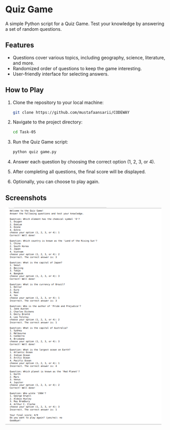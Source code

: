 # Quiz Game

A simple Python script for a Quiz Game. Test your knowledge by answering a set of random questions.

## Features

- Questions cover various topics, including geography, science, literature, and more.
- Randomized order of questions to keep the game interesting.
- User-friendly interface for selecting answers.

## How to Play

1. Clone the repository to your local machine:

    ```bash
    git clone https://github.com/mustafaansarii/CODEWAY
    ```

2. Navigate to the project directory:

    ```bash
    cd Task-05
    ```

3. Run the Quiz Game script:

    ```bash
    python quiz game.py
    ```

4. Answer each question by choosing the correct option (1, 2, 3, or 4).

5. After completing all questions, the final score will be displayed.

6. Optionally, you can choose to play again.

## Screenshots
![Input Example](assets/quiz.png)

